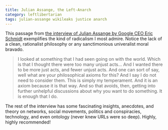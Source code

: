 ```yaml
---
title: Julian Assange, the Left-Anarch
category: leftlibertarian
tags: julian-assange wikileaks justice anarch 
---
```

This passage from [the interview of Julian Assange by Google CEO Eric Schmidt](http://wikileaks.org/Transcript-Meeting-Assange-Schmidt?nocache) exemplifies the kind of radicalism I most admire.  Notice the lack of a clean, rationalist philosophy or any sanctimonious univeralist moral bravado.

> I looked at something that I had seen going on with the world. Which is that I thought there were too many unjust acts... And I wanted there to be more just acts, and fewer unjust acts. And one can sort of say, well what are your philosophical axioms for this? And I say I do not need to consider them. This is simply my temperament. And it is an axiom because it is that way. And so that avoids, then, getting into further unhelpful discussions about why you want to do something. It is enough that I do.

The rest of the interview has some fascinating insights, anecdotes, and theory on networks, social movements, politics and conspiracies, technology, and even ontology (never knew URLs were so deep).  Highly, highly recommended!